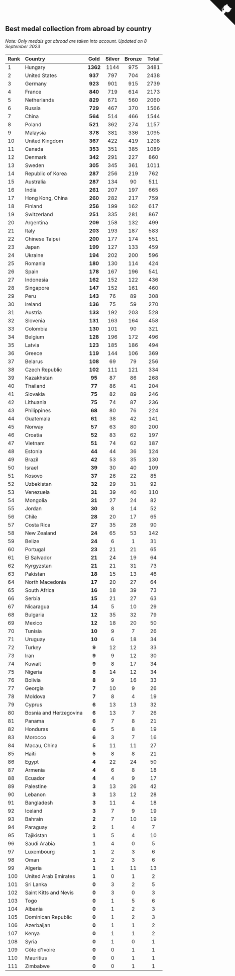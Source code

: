 ## Best medal collection from abroad by country

*Note: Only medals got abroad are taken into account.*
*Updated on  8 September 2023*

| Rank | Country | Gold | Silver | Bronze | Total |
| :--- | :--- | :--: | :--: | :--: | :--: |
| 1 | Hungary | **1362** | 1144 | 975 | 3481 |
| 2 | United States | **937** | 797 | 704 | 2438 |
| 3 | Germany | **923** | 901 | 915 | 2739 |
| 4 | France | **840** | 719 | 614 | 2173 |
| 5 | Netherlands | **829** | 671 | 560 | 2060 |
| 6 | Russia | **729** | 467 | 370 | 1566 |
| 7 | China | **564** | 514 | 466 | 1544 |
| 8 | Poland | **521** | 362 | 274 | 1157 |
| 9 | Malaysia | **378** | 381 | 336 | 1095 |
| 10 | United Kingdom | **367** | 422 | 419 | 1208 |
| 11 | Canada | **353** | 351 | 385 | 1089 |
| 12 | Denmark | **342** | 291 | 227 | 860 |
| 13 | Sweden | **305** | 345 | 361 | 1011 |
| 14 | Republic of Korea | **287** | 256 | 219 | 762 |
| 15 | Australia | **287** | 134 | 90 | 511 |
| 16 | India | **261** | 207 | 197 | 665 |
| 17 | Hong Kong, China | **260** | 282 | 217 | 759 |
| 18 | Finland | **256** | 199 | 162 | 617 |
| 19 | Switzerland | **251** | 335 | 281 | 867 |
| 20 | Argentina | **209** | 158 | 132 | 499 |
| 21 | Italy | **203** | 193 | 187 | 583 |
| 22 | Chinese Taipei | **200** | 177 | 174 | 551 |
| 23 | Japan | **199** | 127 | 133 | 459 |
| 24 | Ukraine | **194** | 202 | 200 | 596 |
| 25 | Romania | **180** | 130 | 114 | 424 |
| 26 | Spain | **178** | 167 | 196 | 541 |
| 27 | Indonesia | **162** | 152 | 122 | 436 |
| 28 | Singapore | **147** | 152 | 161 | 460 |
| 29 | Peru | **143** | 76 | 89 | 308 |
| 30 | Ireland | **136** | 75 | 59 | 270 |
| 31 | Austria | **133** | 192 | 203 | 528 |
| 32 | Slovenia | **131** | 163 | 164 | 458 |
| 33 | Colombia | **130** | 101 | 90 | 321 |
| 34 | Belgium | **128** | 196 | 172 | 496 |
| 35 | Latvia | **123** | 185 | 186 | 494 |
| 36 | Greece | **119** | 144 | 106 | 369 |
| 37 | Belarus | **108** | 69 | 79 | 256 |
| 38 | Czech Republic | **102** | 111 | 121 | 334 |
| 39 | Kazakhstan | **95** | 87 | 86 | 268 |
| 40 | Thailand | **77** | 86 | 41 | 204 |
| 41 | Slovakia | **75** | 82 | 89 | 246 |
| 42 | Lithuania | **75** | 74 | 87 | 236 |
| 43 | Philippines | **68** | 80 | 76 | 224 |
| 44 | Guatemala | **61** | 38 | 42 | 141 |
| 45 | Norway | **57** | 63 | 80 | 200 |
| 46 | Croatia | **52** | 83 | 62 | 197 |
| 47 | Vietnam | **51** | 74 | 62 | 187 |
| 48 | Estonia | **44** | 44 | 36 | 124 |
| 49 | Brazil | **42** | 53 | 35 | 130 |
| 50 | Israel | **39** | 30 | 40 | 109 |
| 51 | Kosovo | **37** | 26 | 22 | 85 |
| 52 | Uzbekistan | **32** | 29 | 31 | 92 |
| 53 | Venezuela | **31** | 39 | 40 | 110 |
| 54 | Mongolia | **31** | 27 | 24 | 82 |
| 55 | Jordan | **30** | 8 | 14 | 52 |
| 56 | Chile | **28** | 20 | 17 | 65 |
| 57 | Costa Rica | **27** | 35 | 28 | 90 |
| 58 | New Zealand | **24** | 65 | 53 | 142 |
| 59 | Belize | **24** | 6 | 1 | 31 |
| 60 | Portugal | **23** | 21 | 21 | 65 |
| 61 | El Salvador | **21** | 24 | 19 | 64 |
| 62 | Kyrgyzstan | **21** | 21 | 31 | 73 |
| 63 | Pakistan | **18** | 15 | 13 | 46 |
| 64 | North Macedonia | **17** | 20 | 27 | 64 |
| 65 | South Africa | **16** | 18 | 39 | 73 |
| 66 | Serbia | **15** | 21 | 27 | 63 |
| 67 | Nicaragua | **14** | 5 | 10 | 29 |
| 68 | Bulgaria | **12** | 35 | 32 | 79 |
| 69 | Mexico | **12** | 18 | 20 | 50 |
| 70 | Tunisia | **10** | 9 | 7 | 26 |
| 71 | Uruguay | **10** | 6 | 18 | 34 |
| 72 | Turkey | **9** | 12 | 12 | 33 |
| 73 | Iran | **9** | 9 | 12 | 30 |
| 74 | Kuwait | **9** | 8 | 17 | 34 |
| 75 | Nigeria | **8** | 14 | 12 | 34 |
| 76 | Bolivia | **8** | 9 | 16 | 33 |
| 77 | Georgia | **7** | 10 | 9 | 26 |
| 78 | Moldova | **7** | 8 | 4 | 19 |
| 79 | Cyprus | **6** | 13 | 13 | 32 |
| 80 | Bosnia and Herzegovina | **6** | 13 | 7 | 26 |
| 81 | Panama | **6** | 7 | 8 | 21 |
| 82 | Honduras | **6** | 5 | 8 | 19 |
| 83 | Morocco | **6** | 3 | 7 | 16 |
| 84 | Macau, China | **5** | 11 | 11 | 27 |
| 85 | Haiti | **5** | 8 | 8 | 21 |
| 86 | Egypt | **4** | 22 | 24 | 50 |
| 87 | Armenia | **4** | 6 | 8 | 18 |
| 88 | Ecuador | **4** | 4 | 9 | 17 |
| 89 | Palestine | **3** | 13 | 26 | 42 |
| 90 | Lebanon | **3** | 13 | 12 | 28 |
| 91 | Bangladesh | **3** | 11 | 4 | 18 |
| 92 | Iceland | **3** | 7 | 9 | 19 |
| 93 | Bahrain | **2** | 7 | 10 | 19 |
| 94 | Paraguay | **2** | 1 | 4 | 7 |
| 95 | Tajikistan | **1** | 5 | 4 | 10 |
| 96 | Saudi Arabia | **1** | 4 | 0 | 5 |
| 97 | Luxembourg | **1** | 2 | 3 | 6 |
| 98 | Oman | **1** | 2 | 3 | 6 |
| 99 | Algeria | **1** | 1 | 11 | 13 |
| 100 | United Arab Emirates | **1** | 0 | 1 | 2 |
| 101 | Sri Lanka | **0** | 3 | 2 | 5 |
| 102 | Saint Kitts and Nevis | **0** | 3 | 0 | 3 |
| 103 | Togo | **0** | 1 | 5 | 6 |
| 104 | Albania | **0** | 1 | 2 | 3 |
| 105 | Dominican Republic | **0** | 1 | 2 | 3 |
| 106 | Azerbaijan | **0** | 1 | 1 | 2 |
| 107 | Kenya | **0** | 1 | 1 | 2 |
| 108 | Syria | **0** | 1 | 0 | 1 |
| 109 | Côte d'Ivoire | **0** | 0 | 1 | 1 |
| 110 | Mauritius | **0** | 0 | 1 | 1 |
| 111 | Zimbabwe | **0** | 0 | 1 | 1 |


<a href="https://github.com/JustinTimeCuber/wca_statistics" class="github-corner" aria-label="View source on Github"><svg width="80" height="80" viewBox="0 0 250 250" style="fill:#151513; color:#fff; position: absolute; top: 0; border: 0; right: 0;" aria-hidden="true"><path d="M0,0 L115,115 L130,115 L142,142 L250,250 L250,0 Z"></path><path d="M128.3,109.0 C113.8,99.7 119.0,89.6 119.0,89.6 C122.0,82.7 120.5,78.6 120.5,78.6 C119.2,72.0 123.4,76.3 123.4,76.3 C127.3,80.9 125.5,87.3 125.5,87.3 C122.9,97.6 130.6,101.9 134.4,103.2" fill="currentColor" style="transform-origin: 130px 106px;" class="octo-arm"></path><path d="M115.0,115.0 C114.9,115.1 118.7,116.5 119.8,115.4 L133.7,101.6 C136.9,99.2 139.9,98.4 142.2,98.6 C133.8,88.0 127.5,74.4 143.8,58.0 C148.5,53.4 154.0,51.2 159.7,51.0 C160.3,49.4 163.2,43.6 171.4,40.1 C171.4,40.1 176.1,42.5 178.8,56.2 C183.1,58.6 187.2,61.8 190.9,65.4 C194.5,69.0 197.7,73.2 200.1,77.6 C213.8,80.2 216.3,84.9 216.3,84.9 C212.7,93.1 206.9,96.0 205.4,96.6 C205.1,102.4 203.0,107.8 198.3,112.5 C181.9,128.9 168.3,122.5 157.7,114.1 C157.9,116.9 156.7,120.9 152.7,124.9 L141.0,136.5 C139.8,137.7 141.6,141.9 141.8,141.8 Z" fill="currentColor" class="octo-body"></path></svg></a><style>.github-corner:hover .octo-arm{animation:octocat-wave 560ms ease-in-out}@keyframes octocat-wave{0%,100%{transform:rotate(0)}20%,60%{transform:rotate(-25deg)}40%,80%{transform:rotate(10deg)}}@media (max-width:500px){.github-corner:hover .octo-arm{animation:none}.github-corner .octo-arm{animation:octocat-wave 560ms ease-in-out}}</style>
